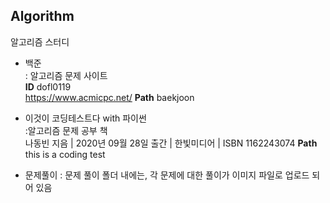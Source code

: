 ## Algorithm
알고리즘 스터디

* 백준   
: 알고리즘 문제 사이트   
**ID** dofl0119   
https://www.acmicpc.net/
**Path** baekjoon

* 이것이 코딩테스트다 with 파이썬   
:알고리즘 문제 공부 책   
나동빈 지음 | 2020년 09월 28일 출간 | 한빛미디어 | ISBN 1162243074
**Path** this is a coding test

* 문제풀이
: 문제 풀이 폴더 내에는, 각 문제에 대한 풀이가 이미지 파일로 업로드 되어 있음
